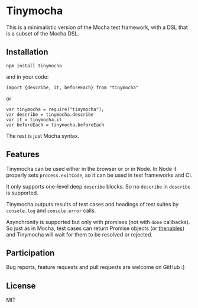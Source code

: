 # Tinymocha

This is a minimalistic version of the Mocha test framework, with a DSL that is
a subset of the Mocha DSL.

## Installation

    npm install tinymocha

and in your code:

    import {describe, it, beforeEach} from "tinymocha"
    
or

    var tinymocha = require("tinymocha");
    var describe = tinymocha.describe
    var it = tinymocha.it
    var beforeEach = tinymocha.beforeEach

The rest is just Mocha syntax.

## Features

Tinymocha can be used either in the browser or or in Node. In Node it properly sets `process.exitCode`,
so it can be used in test frameworks and CI.

It only supports one-level deep `describe` blocks. So no `describe` in `describe` is supported.

Tinymocha outputs results of test cases and headings of test suites by `console.log` and  `console.error`  calls.

Asynchronity is supported but only with promises (not with `done` callbacks). So just as in Mocha,
test cases can return Promise objects (or [thenables](https://promisesaplus.com/)) and Tinymocha will
wait for them to be resolved or rejected.

## Participation

Bug reports, feature requests and pull requests are welcome on GitHub :)

## License

MIT

